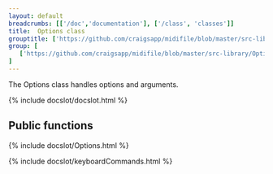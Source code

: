 ```yaml
---
layout: default
breadcrumbs: [['/doc','documentation'], ['/class', 'classes']]
title:  Options class
grouptitle: ['https://github.com/craigsapp/midifile/blob/master/src-library', 'Source Code']
group: [ 
   ['https://github.com/craigsapp/midifile/blob/master/src-library/Options.cpp', 'Options.cpp'],
]
---
```


The Options class handles options and arguments.


{% include docslot/docslot.html %}

Public functions
----------------

{% include docslot/Options.html %}


{% include docslot/keyboardCommands.html %}
